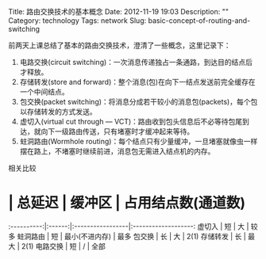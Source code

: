 Title: 路由交换技术的基本概念
Date: 2012-11-19 19:03
Description: ""
Category: technology
Tags: network
Slug: basic-concept-of-routing-and-switching

前两天上课总结了基本的路由交换技术，澄清了一些概念，这里记录下：

1. 电路交换(circuit switching)：一次消息传递独占一条通路，到达目的结点后才释放。
2. 存储转发(store and forward)：整个消息(包)在向下一结点发送前完全缓存在一个中间结点。
3. 包交换(packet switching)：将消息分成若干较小的消息包(packets)，每个包以存储转发的方式发送。
4. 虚切入(virtual cut through — VCT)：路由收到包头信息后不必等待包尾到达，就向下一级路由传送，只有堵塞时才缓冲起来等待。
5. 蛀洞路由(Wormhole routing)：每个结点只有少量缓冲，一旦堵塞就像虫一样摆在路上，不堵塞时继续前进，消息包无需进入结点机的内存。

相关比较

 #          | 总延迟 | 缓冲区           | 占用结点数(通道数)
:----------:|:------:|:-----------------|:-------------------:
 虚切入     | 短     | 大               | 较多
 蛀洞路由   | 短     | 最小(不进内存)   | 最多
 包交换     | 长     | 大               | 2(1)
 存储转发   | 长     | 最大             | 2(1)
 电路交换   | 短     | /                | 全部
